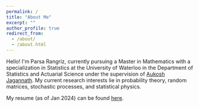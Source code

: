 ```yaml
---
permalink: /
title: "About Me"
excerpt: ""
author_profile: true
redirect_from: 
  - /about/
  - /about.html
---
```

Hello! I'm Parsa Rangriz, currently pursuing a Master in Mathematics with a specialization in Statistics at the University of Waterloo in the Department of Statistics and Actuarial Science under the supervision of [Aukosh Jagannath](https://aukosh.github.io/). My current research interests lie in probability theory, random matrices, stochastic processes, and statistical physics. 

My resume (as of Jan 2024) can be found [here](/cv). 
